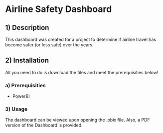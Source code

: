 # Airline Safety Dashboard

## 1) Description
This dashboard was created for a project to determine if airline travel has become safer (or less safe) over the years.

## 2) Installation
All you need to do is download the files and meet the prerequisities below!

### a) Prerequisities
- PowerBI

### 3) Usage
The dashboard can be viewed upon opening the .pbix file. Also, a PDF version of the Dashboard is provided.
